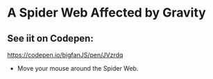 # A Spider Web Affected by Gravity

## See iit on Codepen:

https://codepen.io/bigfanJS/pen/JVzrdq

- Move your mouse around the Spider Web.
